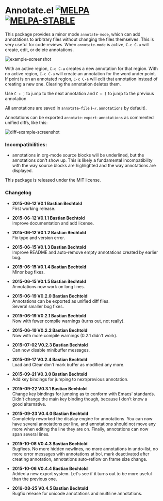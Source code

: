 Annotate.el [![MELPA][mi]][m] [![MELPA-STABLE][msi]][ms]
===========

[mi]: http://melpa.org/packages/annotate-badge.svg
[m]: http://melpa.org/#/annotate
[msi]: http://stable.melpa.org/packages/annotate-badge.svg
[ms]: http://stable.melpa.org/#/annotate

This package provides a minor mode `annotate-mode`, which can add annotations to arbitrary files without changing the files themselves. This is very useful for code reviews. When `annotate-mode` is active, `C-c C-a` will create, edit, or delete annotations. 

![example-screenshot](https://raw.githubusercontent.com/bastibe/annotate.el/master/example.png)

With an active region, `C-c C-a` creates a new annotation for that region. With no active region, `C-c C-a` will create an annotation for the word under point. If point is on an annotated region, `C-c C-a` will edit that annotation instead of creating a new one. Clearing the annotation deletes them.

Use `C-c ]` to jump to the next annotation and `C-c [` to jump to the previous annotation.

All annotations are saved in `annotate-file` (`~/.annotations` by default).

Annotations can be exported `annotate-export-annotations` as commented unified diffs, like this:

![diff-example-screenshot](https://raw.githubusercontent.com/bastibe/annotate.el/master/diff-example.png)

### Incompatibilities:

- annotations in org-mode source blocks will be underlined, but the annotations don't show up. This is likely a fundamental incompatibility with the way source blocks are highlighted and the way annotations are displayed.

This package is released under the MIT license.

### Changelog

- **2015-06-12 V0.1 Bastian Bechtold**  
  First working release.

- **2015-06-12 V0.1.1 Bastian Bechtold**  
  Improve documentation and add license.

- **2015-06-12 V0.1.2 Bastian Bechtold**  
  Fix typo and version error.

- **2015-06-15 V0.1.3 Bastian Bechtold**  
  Improve README and auto-remove empty annotations created by earlier bug.

- **2015-06-15 V0.1.4 Bastian Bechtold**  
  Minor bug fixes.

- **2015-06-15 V0.1.5 Bastian Bechtold**  
  Annotations now work on long lines.

- **2015-06-19 V0.2.0 Bastian Bechtold**  
  Annotations can be exported as unified diff files.  
  Several smaller bug fixes.

- **2015-06-19 V0.2.1 Bastian Bechtold**  
  Now with fewer compile warnings (turns out, not really).

- **2015-06-19 V0.2.2 Bastian Bechtold**  
  Now with more compile warnings (0.2.1 didn't work).

- **2015-07-02 V0.2.3 Bastian Bechtold**  
  Can now disable minibuffer messages.

- **2015-09-17 V0.2.4 Bastian Bechtold**  
  Load and Clear don't mark buffer as modified any more.

- **2015-09-21 V0.3.0 Bastian Bechtold**  
  Add key bindings for jumping to next/previous annotation.

- **2015-09-22 V0.3.1 Bastian Bechtold**  
  Change key bindings for jumping as to conform with Emacs' standards.  
  Didn't change the main key binding though, because I don't know a good alternative.

- **2015-09-23 V0.4.0 Bastian Bechtold**  
  Completely reworked the display engine for annotations. You can now have several annotations per line, and annotations should not move any more when editing the line they are on. Finally, annotations can now span several lines.

- **2015-10-06 V0.4.3 Bastian Bechtold**  
  Bugfixes. No more hidden newlines, no more annotations in undo-list, no more error messages with annotations at bol, mark deactivated after creating annotation, annotations auto-reflow on frame size change.

- **2015-10-06 V0.4.4 Bastian Bechtold**  
  Added a new export system. Let's see if it turns out to be more useful than the previous one.
  
- **2016-08-25 V0.4.5 Bastian Bechtold**  
  Bugfix release for unicode annotations and multiline annotations.
